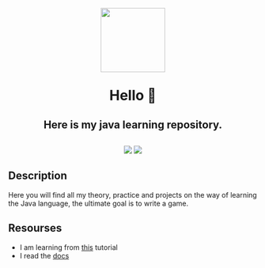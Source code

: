 <p align=center>
<img src="https://www.pngplay.com/wp-content/uploads/9/Java-PNG-Clipart-Background.png" width="130">
</p>

<div align="center">
<h1 style="padding: 0; margin: 30px">Hello 👋</h1>
<h2 style="padding: 0"> Here is my java learning repository.</h2>
</div>

<div align="center" style="margin-top: 30px">
<img src="https://img.shields.io/badge/java-%23ED8B00.svg?
style=for-the-badge&logo=java&logoColor=white">
<img src="https://img.shields.io/badge/IntelliJIDEA-000000.svg?
style=for-the-badge&logo=intellij-idea&logoColor=white)">

</div>

## Description
Here you will find all my theory, practice and projects
on the way of  learning the Java language,
the ultimate goal is to write a game.

## Resourses
- I am learning from [this](https://metanit.com/java/tutorial/) tutorial
- I read the [docs](https://docs.oracle.com/en/java/)
